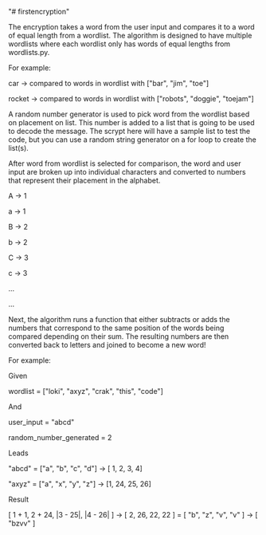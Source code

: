 "# firstencryption" 

The encryption takes a word from the user input and compares it to a word of equal length from a wordlist. The algorithm is designed to have multiple wordlists where each wordlist only has words of equal lengths from wordlists.py. 

For example:

car -> compared to words in wordlist with ["bar", "jim", "toe"]

rocket -> compared to words in wordlist with ["robots", "doggie", "toejam"]

A random number generator is used to pick word from the wordlist based on placement on list. This number is added to a list that is going to be used to decode the message. 
The scrypt here will have a sample list to test the code, but you can use a random string generator on a for loop to create the list(s). 

After word from wordlist is selected for comparison, the word and user input are broken up into individual characters and converted to numbers that represent their placement in the alphabet.

A -> 1

a -> 1

B -> 2

b -> 2

C -> 3

c -> 3

...

...

Next, the algorithm runs a function that either subtracts or adds the numbers that correspond to the same position of the words being compared depending on their sum.
The resulting numbers are then converted back to letters and joined to become a new word!

For example:

Given

wordlist = ["loki", "axyz", "crak", "this", "code"]

And

user_input = "abcd"

random_number_generated = 2

Leads

"abcd" = ["a", "b", "c", "d"] -> [ 1, 2, 3, 4]

"axyz" = ["a", "x", "y", "z"] -> [1, 24, 25, 26]

Result

[ 1 + 1, 2 + 24, |3 - 25|, |4 - 26| ] -> [ 2, 26, 22, 22 ] = [ "b", "z", "v", "v" ] -> [ "bzvv" ]





